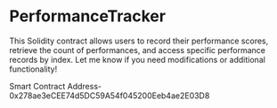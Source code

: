 # PerformanceTracker
This Solidity contract allows users to record their performance scores, retrieve the count of performances, and access specific performance records by index. Let me know if you need modifications or additional functionality!

Smart Contract Address- 0x278ae3eCEE74d5DC59A54f045200Eeb4ae2E03D8
